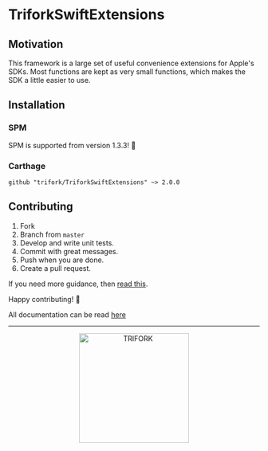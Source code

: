 # TriforkSwiftExtensions

## Motivation
This framework is a large set of useful convenience extensions for Apple's SDKs. Most functions are kept as very small functions, which makes the SDK a little easier to use.

## Installation
### SPM
SPM is supported from version 1.3.3! 🥳

### Carthage
```
github "trifork/TriforkSwiftExtensions" ~> 2.0.0
```

## Contributing
1. Fork
2. Branch from `master`
3. Develop and write unit tests.
4. Commit with great messages.
5. Push when you are done.
6. Create a pull request.

If you need more guidance, then [read this](https://akrabat.com/the-beginners-guide-to-contributing-to-a-github-project/).

Happy contributing! 🎉

All documentation can be read [here](https://trifork.github.io/TriforkSwiftExtensions/)

---

<p align="center">
  <img width="220" src="https://jira.trifork.com//s/-p6q4kx/804003/9c3efa9da3fa1ef9d504f68de6c57528/_/jira-logo-scaled.png" alt="TRIFORK">
</p>
